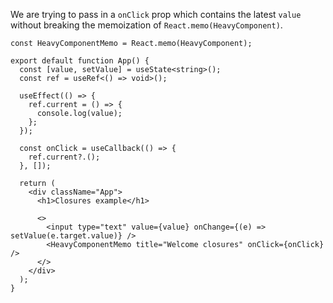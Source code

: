We are trying to pass in a `onClick` prop which contains the latest `value` without breaking the memoization of `React.memo(HeavyComponent)`.
```tsx
const HeavyComponentMemo = React.memo(HeavyComponent);

export default function App() {
  const [value, setValue] = useState<string>();
  const ref = useRef<() => void>();

  useEffect(() => {
    ref.current = () => {
      console.log(value);
    };
  });

  const onClick = useCallback(() => {
    ref.current?.();
  }, []);

  return (
    <div className="App">
      <h1>Closures example</h1>

      <>
        <input type="text" value={value} onChange={(e) => setValue(e.target.value)} />
        <HeavyComponentMemo title="Welcome closures" onClick={onClick} />
      </>
    </div>
  );
}
```